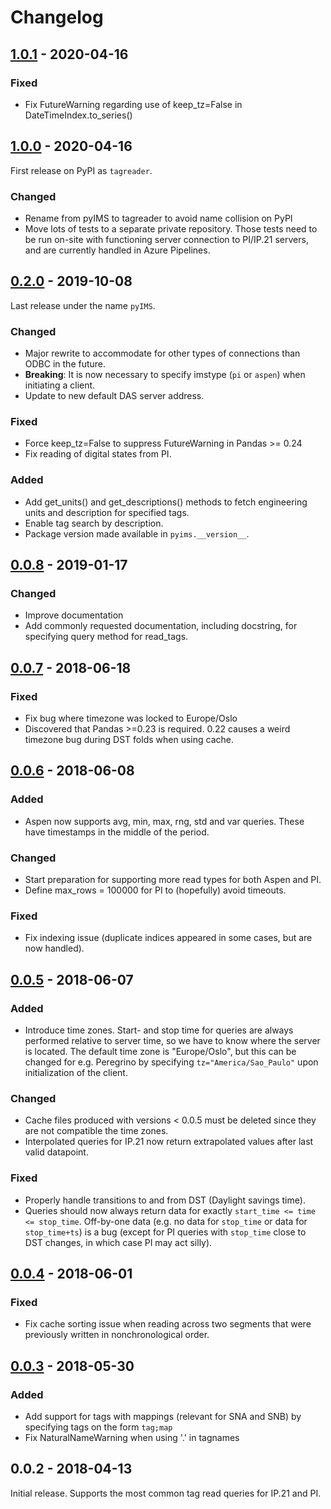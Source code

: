 # Changelog

## [1.0.1] - 2020-04-16

### Fixed

- Fix FutureWarning regarding use of keep_tz=False in DateTimeIndex.to_series()

## [1.0.0] - 2020-04-16

First release on PyPI as `tagreader`.

### Changed
- Rename from pyIMS to tagreader to avoid name collision on PyPI
- Move lots of tests to a separate private repository. Those tests need to be run on-site with functioning server connection to PI/IP.21 servers, and are currently handled in Azure Pipelines.

## [0.2.0] - 2019-10-08

Last release under the name `pyIMS`.

### Changed

- Major rewrite to accommodate for other types of connections than ODBC in the future.
- **Breaking**: It is now necessary to specify imstype (`pi` or `aspen`) when initiating a client.
- Update to new default DAS server address. 

### Fixed

- Force keep_tz=False to suppress FutureWarning in Pandas >= 0.24
- Fix reading of digital states from PI. 

### Added

- Add get_units() and get_descriptions() methods to fetch engineering units and description for
specified tags. 
- Enable tag search by description.
- Package version made available in `pyims.__version__`.

## [0.0.8] - 2019-01-17

### Changed

- Improve documentation
- Add commonly requested documentation, including docstring, for specifying query method for 
read_tags.

## [0.0.7] - 2018-06-18

### Fixed

- Fix bug where timezone was locked to Europe/Oslo
- Discovered that Pandas >=0.23 is required. 0.22 causes a weird timezone bug during DST folds when 
using cache.

## [0.0.6] - 2018-06-08

### Added

- Aspen now supports avg, min, max, rng, std and var queries. These have timestamps in 
the middle of the period.

### Changed

- Start preparation for supporting more read types for both Aspen and PI.
- Define max_rows = 100000 for PI to (hopefully) avoid timeouts.

### Fixed

- Fix indexing issue (duplicate indices appeared in some cases, but are now handled).

## [0.0.5] - 2018-06-07

### Added

- Introduce time zones. Start- and stop time for queries are always performed relative to server 
time, so we have to know where the server is located. The default time zone is "Europe/Oslo", but 
this can be changed for e.g. Peregrino by specifying `tz="America/Sao_Paulo"` upon initialization 
of the client.

### Changed

- Cache files produced with versions < 0.0.5 must be deleted since they are not compatible the time zones.
- Interpolated queries for IP.21 now return extrapolated values after last valid datapoint.

### Fixed

- Properly handle transitions to and from DST (Daylight savings time). 
- Queries should now always return data for exactly `start_time <= time <= stop_time`. Off-by-one data 
(e.g. no data for `stop_time` or data for `stop_time+ts`) is a bug (except for PI queries with 
`stop_time` close to DST changes, in which case PI may act silly).

## [0.0.4] - 2018-06-01

### Fixed

- Fix cache sorting issue when reading across two segments that were previously written in 
nonchronological order. 

## [0.0.3] - 2018-05-30

### Added 

- Add support for tags with mappings (relevant for SNA and SNB) by specifying tags on the form `tag;map`
- Fix NaturalNameWarning when using '.' in tagnames

## 0.0.2 - 2018-04-13

Initial release. Supports the most common tag read queries for IP.21 and PI. 

[1.0.1]: https://github.com/equinor/tagreader-python/compare/v1.0.0...v1.0.1
[1.0.0]: https://github.com/equinor/tagreader-python/compare/v0.2.0...v1.0.0
[0.2.0]: https://github.com/equinor/tagreader-python/compare/v0.0.8...v0.2.0
[0.0.8]: https://github.com/equinor/tagreader-python/compare/v0.0.7...v0.0.8
[0.0.7]: https://github.com/equinor/tagreader-python/compare/v0.0.6...v0.0.7
[0.0.6]: https://github.com/equinor/tagreader-python/compare/v0.0.5...v0.0.6
[0.0.5]: https://github.com/equinor/tagreader-python/compare/v0.0.4...v0.0.5
[0.0.4]: https://github.com/equinor/tagreader-python/compare/v0.0.3...v0.0.4
[0.0.3]: https://github.com/equinor/tagreader-python/compare/v0.0.2...v0.0.3
